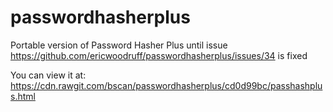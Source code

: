 # passwordhasherplus
Portable version of Password Hasher Plus until issue https://github.com/ericwoodruff/passwordhasherplus/issues/34 is fixed

You can view it at: https://cdn.rawgit.com/bscan/passwordhasherplus/cd0d99bc/passhashplus.html

